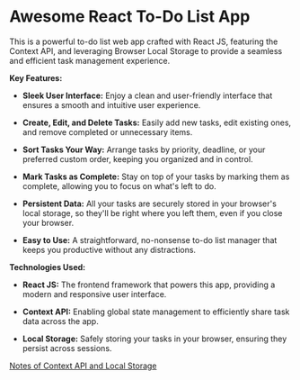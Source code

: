 # Awesome React To-Do List App

This is a powerful to-do list web app crafted with React JS, featuring the Context API, and leveraging Browser Local Storage to provide a seamless and efficient task management experience.

**Key Features:**

- **Sleek User Interface:** Enjoy a clean and user-friendly interface that ensures a smooth and intuitive user experience.

- **Create, Edit, and Delete Tasks:** Easily add new tasks, edit existing ones, and remove completed or unnecessary items.

- **Sort Tasks Your Way:** Arrange tasks by priority, deadline, or your preferred custom order, keeping you organized and in control.

- **Mark Tasks as Complete:** Stay on top of your tasks by marking them as complete, allowing you to focus on what's left to do.

- **Persistent Data:** All your tasks are securely stored in your browser's local storage, so they'll be right where you left them, even if you close your browser.

<!-- - **Customizable Themes:** Personalize the app to your taste with multiple theme options, making your to-do list as unique as you are. -->

- **Easy to Use:** A straightforward, no-nonsense to-do list manager that keeps you productive without any distractions.

**Technologies Used:**

- **React JS:** The frontend framework that powers this app, providing a modern and responsive user interface.

- **Context API:** Enabling global state management to efficiently share task data across the app.

- **Local Storage:** Safely storing your tasks in your browser, ensuring they persist across sessions.

[Notes of Context API and Local Storage](Context%20API.md)
